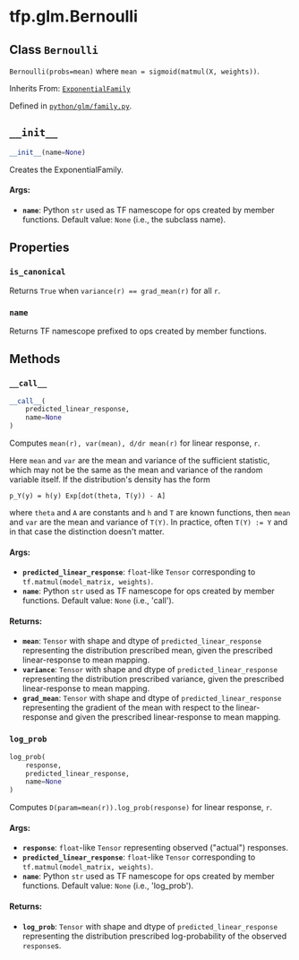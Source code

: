 <div itemscope itemtype="http://developers.google.com/ReferenceObject">
<meta itemprop="name" content="tfp.glm.Bernoulli" />
<meta itemprop="path" content="Stable" />
<meta itemprop="property" content="is_canonical"/>
<meta itemprop="property" content="name"/>
<meta itemprop="property" content="__call__"/>
<meta itemprop="property" content="__init__"/>
<meta itemprop="property" content="log_prob"/>
</div>

# tfp.glm.Bernoulli

## Class `Bernoulli`

`Bernoulli(probs=mean)` where `mean = sigmoid(matmul(X, weights))`.

Inherits From: [`ExponentialFamily`](../../tfp/glm/ExponentialFamily.md)



Defined in [`python/glm/family.py`](https://github.com/tensorflow/probability/tree/master/tensorflow_probability/python/glm/family.py).

<!-- Placeholder for "Used in" -->


<h2 id="__init__"><code>__init__</code></h2>

``` python
__init__(name=None)
```

Creates the ExponentialFamily.


#### Args:


* <b>`name`</b>: Python `str` used as TF namescope for ops created by member
  functions. Default value: `None` (i.e., the subclass name).



## Properties

<h3 id="is_canonical"><code>is_canonical</code></h3>

Returns `True` when `variance(r) == grad_mean(r)` for all `r`.


<h3 id="name"><code>name</code></h3>

Returns TF namescope prefixed to ops created by member functions.




## Methods

<h3 id="__call__"><code>__call__</code></h3>

``` python
__call__(
    predicted_linear_response,
    name=None
)
```

Computes `mean(r), var(mean), d/dr mean(r)` for linear response, `r`.

Here `mean` and `var` are the mean and variance of the sufficient statistic,
which may not be the same as the mean and variance of the random variable
itself.  If the distribution's density has the form

```none
p_Y(y) = h(y) Exp[dot(theta, T(y)) - A]
```

where `theta` and `A` are constants and `h` and `T` are known functions,
then `mean` and `var` are the mean and variance of `T(Y)`.  In practice,
often `T(Y) := Y` and in that case the distinction doesn't matter.

#### Args:


* <b>`predicted_linear_response`</b>: `float`-like `Tensor` corresponding to
  `tf.matmul(model_matrix, weights)`.
* <b>`name`</b>: Python `str` used as TF namescope for ops created by member
  functions. Default value: `None` (i.e., 'call').


#### Returns:


* <b>`mean`</b>: `Tensor` with shape and dtype of `predicted_linear_response`
  representing the distribution prescribed mean, given the prescribed
  linear-response to mean mapping.
* <b>`variance`</b>: `Tensor` with shape and dtype of `predicted_linear_response`
  representing the distribution prescribed variance, given the prescribed
  linear-response to mean mapping.
* <b>`grad_mean`</b>: `Tensor` with shape and dtype of `predicted_linear_response`
  representing the gradient of the mean with respect to the
  linear-response and given the prescribed linear-response to mean
  mapping.

<h3 id="log_prob"><code>log_prob</code></h3>

``` python
log_prob(
    response,
    predicted_linear_response,
    name=None
)
```

Computes `D(param=mean(r)).log_prob(response)` for linear response, `r`.


#### Args:


* <b>`response`</b>: `float`-like `Tensor` representing observed ("actual")
  responses.
* <b>`predicted_linear_response`</b>: `float`-like `Tensor` corresponding to
  `tf.matmul(model_matrix, weights)`.
* <b>`name`</b>: Python `str` used as TF namescope for ops created by member
  functions. Default value: `None` (i.e., 'log_prob').


#### Returns:


* <b>`log_prob`</b>: `Tensor` with shape and dtype of `predicted_linear_response`
  representing the distribution prescribed log-probability of the observed
  `response`s.



